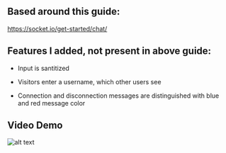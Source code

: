 ## Based around this guide:

https://socket.io/get-started/chat/

## Features I added, not present in above guide:

* Input is santitized

* Visitors enter a username, which other users see

* Connection and disconnection messages are distinguished with blue and red message color

## Video Demo

![alt text](https://i.imgur.com/LRosxvX.gif)
